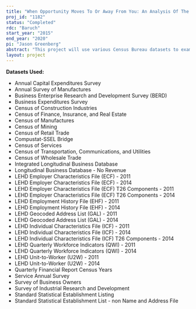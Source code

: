 ```yaml
---
title: "When Opportunity Moves To Or Away From You: An Analysis Of The Mechanisms Linking Geographic, Economic, Institutional, And Social Space With Entrepreneurship, Innovation, And Business Performance"
proj_id: "1182"
status: "Completed"
rdc: "Baruch"
start_year: "2015"
end_year: "2020"
pi: "Jason Greenberg"
abstract: "This project will use various Census Bureau datasets to examine how social and technological change in geographic space have a bearing on the performance of businesses – particularly startups. For example, how have changes in neighborhood characteristics impacted distributional outcomes for minority and female owned businesses, and how have these businesses impact minority and female employment. This project will also investigate the quality, accuracy, and comprehensiveness of Census Bureau data on firm age and minority and female firm ownership of U.S. companies by making statistical comparisons to Dunn and Bradstreet (D&B) data."
layout: project
---
```


**Datasets Used:**

  - Annual Capital Expenditures Survey 
  - Annual Survey of Manufactures 
  - Business Enterprise Research and Development Survey (BERD) 
  - Business Expenditures Survey 
  - Census of Construction Industries 
  - Census of Finance, Insurance, and Real Estate 
  - Census of Manufactures 
  - Census of Mining 
  - Census of Retail Trade 
  - Compustat-SSEL Bridge 
  - Census of Services 
  - Census of Transportation, Communications, and Utilities 
  - Census of Wholesale Trade 
  - Integrated Longitudinal Business Database 
  - Longitudinal Business Database - No Revenue 
  - LEHD Employer Characteristics File (ECF) - 2011 
  - LEHD Employer Characteristics File (ECF) - 2014 
  - LEHD Employer Characteristics File (ECF) T26 Components - 2011 
  - LEHD Employer Characteristics File (ECF) T26 Components - 2014 
  - LEHD Employment History File (EHF) - 2011 
  - LEHD Employment History File (EHF) - 2014 
  - LEHD Geocoded Address List (GAL) - 2011 
  - LEHD Geocoded Address List (GAL) - 2014 
  - LEHD Individual Characteristics File (ICF) - 2011 
  - LEHD Individual Characteristics File (ICF) - 2014 
  - LEHD Individual Characteristics File (ICF) T26 Components - 2014 
  - LEHD Quarterly Workforce Indicators (QWI) - 2011 
  - LEHD Quarterly Workforce Indicators (QWI) - 2014 
  - LEHD Unit-to-Worker (U2W) - 2011 
  - LEHD Unit-to-Worker (U2W) - 2014 
  - Quarterly Financial Report Census Years 
  - Service Annual Survey 
  - Survey of Business Owners 
  - Survey of Industrial Research and Development 
  - Standard Statistical Establishment Listing 
  - Standard Statistical Establishment List - non Name and Address File 

